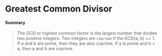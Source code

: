 # Greatest Common Divisor

#### Summary
> The GCD or highest common factor is the largest number that divides two positive integers. 
>Two integers are <code>coprime</code> if the GCD(a, b) == 1. 
> If a and b are prime, then they are also coprime. 
> If a is prime and b < a, then a and b are coprime